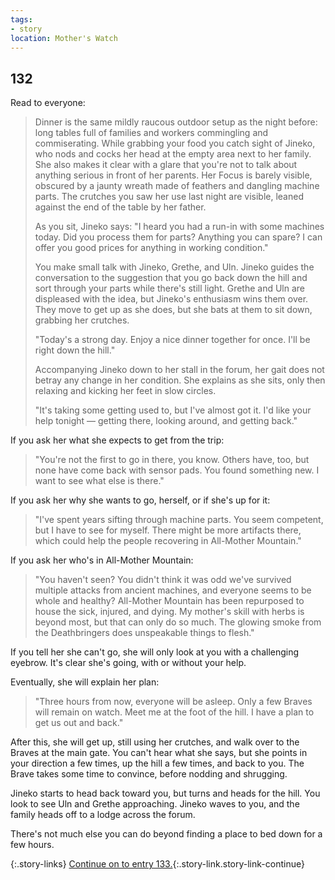 ```yaml
---
tags:
- story
location: Mother's Watch
---
```


## 132

Read to everyone:

> Dinner is the same mildly raucous outdoor setup as the night before: long tables full of families and workers commingling and commiserating.
> While grabbing your food you catch sight of Jineko, who nods and cocks her head at the empty area next to her family.
> She also makes it clear with a glare that you're not to talk about anything serious in front of her parents.
> Her Focus is barely visible, obscured by a jaunty wreath made of feathers and dangling machine parts.
> The crutches you saw her use last night are visible, leaned against the end of the table by her father.
>
> As you sit, Jineko says: "I heard you had a run-in with some machines today.
> Did you process them for parts?
> Anything you can spare?
> I can offer you good prices for anything in working condition."
>
> You make small talk with Jineko, Grethe, and Uln.
> Jineko guides the conversation to the suggestion that you go back down the hill and sort through your parts while there's still light.
> Grethe and Uln are displeased with the idea, but Jineko's enthusiasm wins them over.
> They move to get up as she does, but she bats at them to sit down, grabbing her crutches.
>
> "Today's a strong day.
> Enjoy a nice dinner together for once.
> I'll be right down the hill."
>
> Accompanying Jineko down to her stall in the forum, her gait does not betray any change in her condition.
> She explains as she sits, only then relaxing and kicking her feet in slow circles.
>
> "It's taking some getting used to, but I've almost got it.
> I'd like your help tonight — getting there, looking around, and getting back."

If you ask her what she expects to get from the trip:

> "You're not the first to go in there, you know.
> Others have, too, but none have come back with sensor pads.
> You found something new.
> I want to see what else is there."

If you ask her why she wants to go, herself, or if she's up for it:

> "I've spent years sifting through machine parts.
> You seem competent, but I have to see for myself.
> There might be more artifacts there, which could help the people recovering in All-Mother Mountain."

If you ask her who's in All-Mother Mountain:

> "You haven't seen?
> You didn't think it was odd we've survived multiple attacks from ancient machines, and everyone seems to be whole and healthy?
> All-Mother Mountain has been repurposed to house the sick, injured, and dying.
> My mother's skill with herbs is beyond most, but that can only do so much.
> The glowing smoke from the Deathbringers does unspeakable things to flesh."

If you tell her she can't go, she will only look at you with a challenging eyebrow.
It's clear she's going, with or without your help.

Eventually, she will explain her plan:

> "Three hours from now, everyone will be asleep.
> Only a few Braves will remain on watch.
> Meet me at the foot of the hill.
> I have a plan to get us out and back."

After this, she will get up, still using her crutches, and walk over to the Braves at the main gate.
You can't hear what she says, but she points in your direction a few times, up the hill a few times, and back to you.
The Brave takes some time to convince, before nodding and shrugging.

Jineko starts to head back toward you, but turns and heads for the hill.
You look to see Uln and Grethe approaching.
Jineko waves to you, and the family heads off to a lodge across the forum.

There's not much else you can do beyond finding a place to bed down for a few hours.

{:.story-links}
[Continue on to entry 133.](133-midnight.md){:.story-link.story-link-continue}
